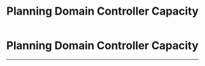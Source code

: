 ﻿---
title: Planning Domain Controller Capacity
filename: ActiveDirectory\Planning-Domain-Controller-Capacity.md
ms.date: 2022.6.23
---

# Planning Domain Controller Capacity

---
